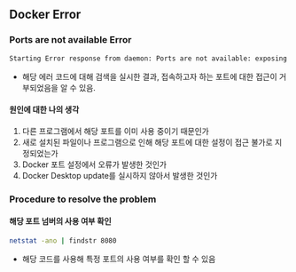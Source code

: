 ## Docker Error
### Ports are not available Error

```bash
Starting Error response from daemon: Ports are not available: exposing port TCP 0.0.0.0:8080 -> 0.0.0.0:0: listen tcp 0.0.0.0:8080: bind: An attempt was made to access a socket in a way forbidden by its access permissions.
```

- 해당 에러 코드에 대해 검색을 실시한 결과, 접속하고자 하는 포트에 대한 접근이 거부되었음을 알 수 있음.
#### 원인에 대한 나의 생각
1. 다른 프로그램에서 해당 포트를 이미 사용 중이기 때문인가
2. 새로 설치된 파일이나 프로그램으로 인해 해당 포트에 대한 설정이 접근 불가로 지정되었는가
3. Docker 포트 설정에서 오류가 발생한 것인가
4. Docker Desktop update를 실시하지 않아서 발생한 것인가
### Procedure to resolve the problem
#### 해당 포트 넘버의 사용 여부 확인

```bash
netstat -ano | findstr 8080
```

- 해당 코드를 사용해 특정 포트의 사용 여부를 확인 할 수 있음